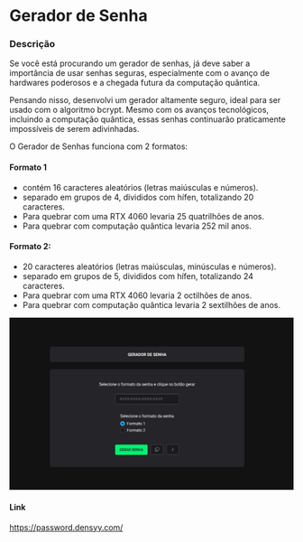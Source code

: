 # Gerador de Senha

### Descrição

Se você está procurando um gerador de senhas, já deve saber a importância de usar senhas seguras, especialmente com o avanço de hardwares poderosos e a chegada futura da computação quântica.

Pensando nisso, desenvolvi um gerador altamente seguro, ideal para ser usado com o algoritmo bcrypt. Mesmo com os avanços tecnológicos, incluindo a computação quântica, essas senhas continuarão praticamente impossíveis de serem adivinhadas.

O Gerador de Senhas funciona com 2 formatos:

#### Formato 1
  - contém 16 caracteres aleatórios (letras maiúsculas e números).
  - separado em grupos de 4, divididos com hífen, totalizando 20 caracteres.
  - Para quebrar com uma RTX 4060 levaria 25 quatrilhões de anos.
  - Para quebrar com computação quântica levaria 252 mil anos.

#### Formato 2:
  - 20 caracteres aleatórios (letras maiúsculas, minúsculas e números).
  - separado em grupos de 5, divididos com hífen, totalizando 24 caracteres.
  - Para quebrar com uma RTX 4060 levaria 2 octilhões de anos.
  - Para quebrar com computação quântica levaria 2 sextilhões de anos.

![Image](./assets/images/screeshot.png)

#### Link
https://password.densyy.com/
